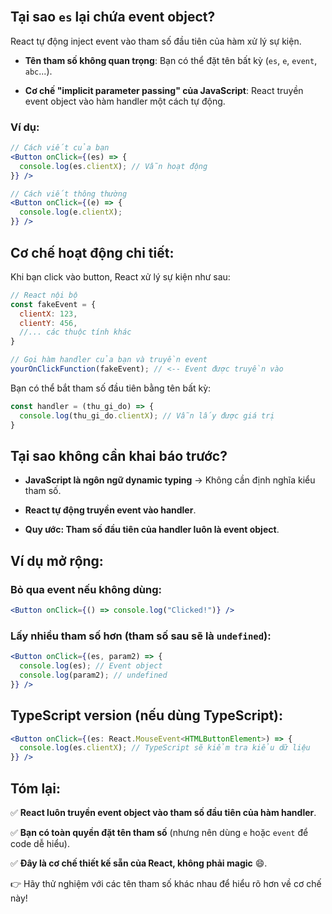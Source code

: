 <br>

## Tại sao `es` lại chứa event object?

React tự động inject event vào tham số đầu tiên của hàm xử lý sự kiện.

- **Tên tham số không quan trọng**: Bạn có thể đặt tên bất kỳ (`es`, `e`, `event`, `abc`...).
    
- **Cơ chế "implicit parameter passing" của JavaScript**: React truyền event object vào hàm handler một cách tự động.
    

### Ví dụ:

```jsx
// Cách viết của bạn
<Button onClick={(es) => { 
  console.log(es.clientX); // Vẫn hoạt động
}} />

// Cách viết thông thường
<Button onClick={(e) => { 
  console.log(e.clientX); 
}} />
```

## Cơ chế hoạt động chi tiết:

Khi bạn click vào button, React xử lý sự kiện như sau:

```jsx
// React nội bộ
const fakeEvent = {
  clientX: 123,
  clientY: 456,
  //... các thuộc tính khác
}

// Gọi hàm handler của bạn và truyền event
yourOnClickFunction(fakeEvent); // <-- Event được truyền vào
```

Bạn có thể bắt tham số đầu tiên bằng tên bất kỳ:

```jsx
const handler = (thu_gi_do) => {
  console.log(thu_gi_do.clientX); // Vẫn lấy được giá trị
}
```

## Tại sao không cần khai báo trước?

- **JavaScript là ngôn ngữ dynamic typing** → Không cần định nghĩa kiểu tham số.
    
- **React tự động truyền event vào handler**.
    
- **Quy ước: Tham số đầu tiên của handler luôn là event object**.
    

## Ví dụ mở rộng:

### Bỏ qua event nếu không dùng:

```jsx
<Button onClick={() => console.log("Clicked!")} />
```

### Lấy nhiều tham số hơn (tham số sau sẽ là `undefined`):

```jsx
<Button onClick={(es, param2) => {
  console.log(es); // Event object
  console.log(param2); // undefined
}} />
```

## TypeScript version (nếu dùng TypeScript):

```jsx
<Button onClick={(es: React.MouseEvent<HTMLButtonElement>) => {
  console.log(es.clientX); // TypeScript sẽ kiểm tra kiểu dữ liệu
}} />
```

## Tóm lại:

✅ **React luôn truyền event object vào tham số đầu tiên của hàm handler**.

✅ **Bạn có toàn quyền đặt tên tham số** (nhưng nên dùng `e` hoặc `event` để code dễ hiểu).

✅ **Đây là cơ chế thiết kế sẵn của React, không phải magic** 😄.

👉 Hãy thử nghiệm với các tên tham số khác nhau để hiểu rõ hơn về cơ chế này!
